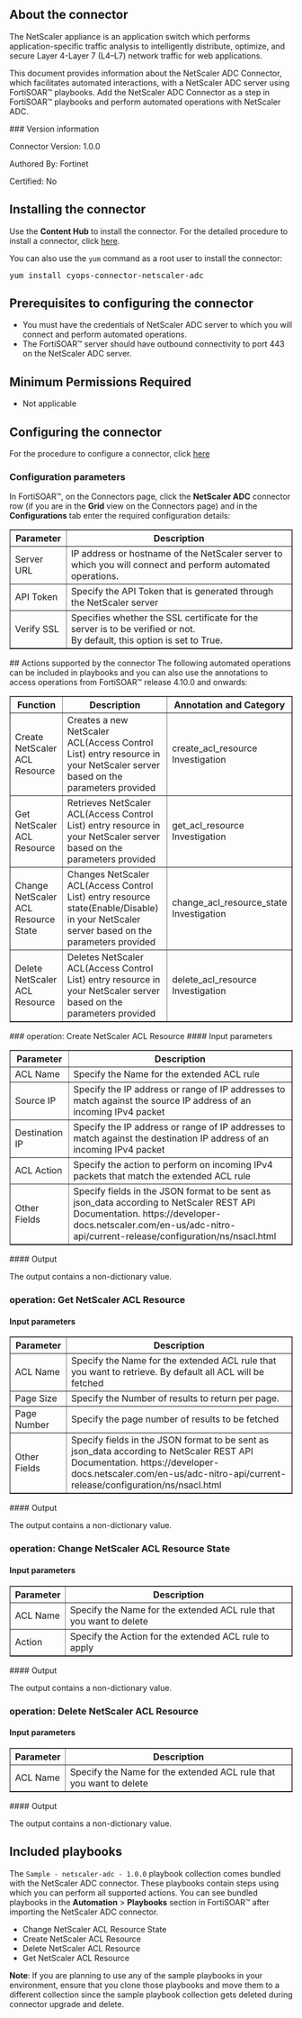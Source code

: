 ## About the connector
The NetScaler appliance is an application switch which performs application-specific traffic analysis to intelligently distribute, optimize, and secure Layer 4-Layer 7 (L4–L7) network traffic for web applications.
<p>This document provides information about the NetScaler ADC Connector, which facilitates automated interactions, with a NetScaler ADC server using FortiSOAR&trade; playbooks. Add the NetScaler ADC Connector as a step in FortiSOAR&trade; playbooks and perform automated operations with NetScaler ADC.</p>
### Version information

Connector Version: 1.0.0


Authored By: Fortinet

Certified: No
## Installing the connector
<p>Use the <strong>Content Hub</strong> to install the connector. For the detailed procedure to install a connector, click <a href="https://docs.fortinet.com/document/fortisoar/0.0.0/installing-a-connector/1/installing-a-connector" target="_top">here</a>.</p><p>You can also use the <code>yum</code> command as a root user to install the connector:</p>
<pre>yum install cyops-connector-netscaler-adc</pre>

## Prerequisites to configuring the connector
- You must have the credentials of NetScaler ADC server to which you will connect and perform automated operations.
- The FortiSOAR&trade; server should have outbound connectivity to port 443 on the NetScaler ADC server.

## Minimum Permissions Required
- Not applicable

## Configuring the connector
For the procedure to configure a connector, click [here](https://docs.fortinet.com/document/fortisoar/0.0.0/configuring-a-connector/1/configuring-a-connector)
### Configuration parameters
<p>In FortiSOAR&trade;, on the Connectors page, click the <strong>NetScaler ADC</strong> connector row (if you are in the <strong>Grid</strong> view on the Connectors page) and in the <strong>Configurations</strong> tab enter the required configuration details:</p>
<table border=1><thead><tr><th>Parameter</th><th>Description</th></tr></thead><tbody><tr><td>Server URL</td><td>IP address or hostname of the NetScaler server to which you will connect and perform automated operations.
</td>
</tr><tr><td>API Token</td><td>Specify the API Token that is generated through the NetScaler server
</td>
</tr><tr><td>Verify SSL</td><td>Specifies whether the SSL certificate for the server is to be verified or not. <br/>By default, this option is set to True.</td></tr>
</tbody></table>
## Actions supported by the connector
The following automated operations can be included in playbooks and you can also use the annotations to access operations from FortiSOAR&trade; release 4.10.0 and onwards:
<table border=1><thead><tr><th>Function</th><th>Description</th><th>Annotation and Category</th></tr></thead><tbody><tr><td>Create NetScaler ACL Resource</td><td>Creates a new NetScaler ACL(Access Control List) entry resource in your NetScaler server based on the parameters provided</td><td>create_acl_resource <br/>Investigation</td></tr>
<tr><td>Get NetScaler ACL Resource</td><td>Retrieves NetScaler ACL(Access Control List) entry resource in your NetScaler server based on the parameters provided</td><td>get_acl_resource <br/>Investigation</td></tr>
<tr><td>Change NetScaler ACL Resource State</td><td>Changes NetScaler ACL(Access Control List) entry resource state(Enable/Disable) in your NetScaler server based on the parameters provided</td><td>change_acl_resource_state <br/>Investigation</td></tr>
<tr><td>Delete NetScaler ACL Resource</td><td>Deletes NetScaler ACL(Access Control List) entry resource in your NetScaler server based on the parameters provided</td><td>delete_acl_resource <br/>Investigation</td></tr>
</tbody></table>
### operation: Create NetScaler ACL Resource
#### Input parameters
<table border=1><thead><tr><th>Parameter</th><th>Description</th></tr></thead><tbody><tr><td>ACL Name</td><td>Specify the Name for the extended ACL rule
</td></tr><tr><td>Source IP</td><td>Specify the IP address or range of IP addresses to match against the source IP address of an incoming IPv4 packet
</td></tr><tr><td>Destination IP</td><td>Specify the IP address or range of IP addresses to match against the destination IP address of an incoming IPv4 packet
</td></tr><tr><td>ACL Action</td><td>Specify the action to perform on incoming IPv4 packets that match the extended ACL rule
</td></tr><tr><td>Other Fields</td><td>Specify fields in the JSON format to be sent as json_data according to NetScaler REST API Documentation. https://developer-docs.netscaler.com/en-us/adc-nitro-api/current-release/configuration/ns/nsacl.html
</td></tr></tbody></table>
#### Output

 The output contains a non-dictionary value.
### operation: Get NetScaler ACL Resource
#### Input parameters
<table border=1><thead><tr><th>Parameter</th><th>Description</th></tr></thead><tbody><tr><td>ACL Name</td><td>Specify the Name for the extended ACL rule that you want to retrieve. By default all ACL will be fetched
</td></tr><tr><td>Page Size</td><td>Specify the Number of results to return per page.
</td></tr><tr><td>Page Number</td><td>Specify the page number of results to be fetched
</td></tr><tr><td>Other Fields</td><td>Specify fields in the JSON format to be sent as json_data according to NetScaler REST API Documentation. https://developer-docs.netscaler.com/en-us/adc-nitro-api/current-release/configuration/ns/nsacl.html
</td></tr></tbody></table>
#### Output

 The output contains a non-dictionary value.
### operation: Change NetScaler ACL Resource State
#### Input parameters
<table border=1><thead><tr><th>Parameter</th><th>Description</th></tr></thead><tbody><tr><td>ACL Name</td><td>Specify the Name for the extended ACL rule that you want to delete
</td></tr><tr><td>Action</td><td>Specify the Action for the extended ACL rule to apply
</td></tr></tbody></table>
#### Output

 The output contains a non-dictionary value.
### operation: Delete NetScaler ACL Resource
#### Input parameters
<table border=1><thead><tr><th>Parameter</th><th>Description</th></tr></thead><tbody><tr><td>ACL Name</td><td>Specify the Name for the extended ACL rule that you want to delete
</td></tr></tbody></table>
#### Output

 The output contains a non-dictionary value.
## Included playbooks
The `Sample - netscaler-adc - 1.0.0` playbook collection comes bundled with the NetScaler ADC connector. These playbooks contain steps using which you can perform all supported actions. You can see bundled playbooks in the **Automation** > **Playbooks** section in FortiSOAR&trade; after importing the NetScaler ADC connector.

- Change NetScaler ACL Resource State
- Create NetScaler ACL Resource
- Delete NetScaler ACL Resource
- Get NetScaler ACL Resource

**Note**: If you are planning to use any of the sample playbooks in your environment, ensure that you clone those playbooks and move them to a different collection since the sample playbook collection gets deleted during connector upgrade and delete.
